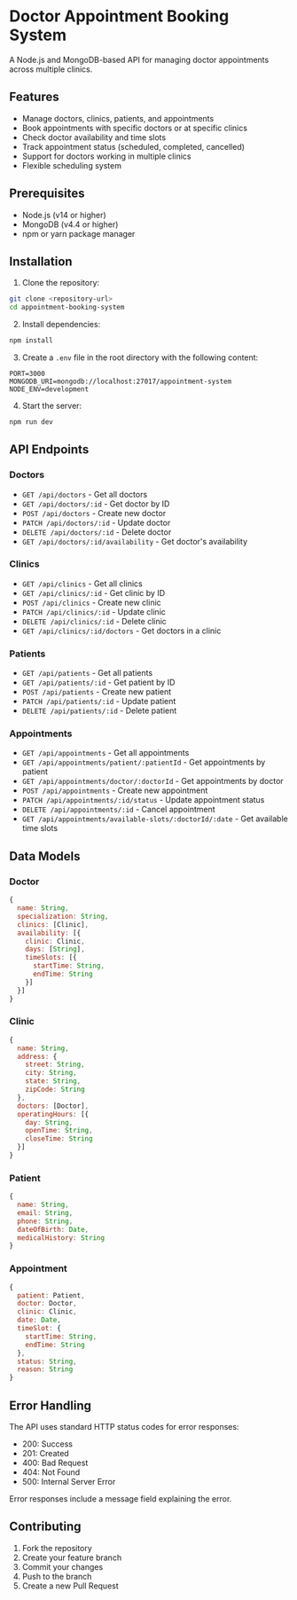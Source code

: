 # Doctor Appointment Booking System

A Node.js and MongoDB-based API for managing doctor appointments across multiple clinics.

## Features

- Manage doctors, clinics, patients, and appointments
- Book appointments with specific doctors or at specific clinics
- Check doctor availability and time slots
- Track appointment status (scheduled, completed, cancelled)
- Support for doctors working in multiple clinics
- Flexible scheduling system

## Prerequisites

- Node.js (v14 or higher)
- MongoDB (v4.4 or higher)
- npm or yarn package manager

## Installation

1. Clone the repository:
```bash
git clone <repository-url>
cd appointment-booking-system
```

2. Install dependencies:
```bash
npm install
```

3. Create a `.env` file in the root directory with the following content:
```
PORT=3000
MONGODB_URI=mongodb://localhost:27017/appointment-system
NODE_ENV=development
```

4. Start the server:
```bash
npm run dev
```

## API Endpoints

### Doctors
- `GET /api/doctors` - Get all doctors
- `GET /api/doctors/:id` - Get doctor by ID
- `POST /api/doctors` - Create new doctor
- `PATCH /api/doctors/:id` - Update doctor
- `DELETE /api/doctors/:id` - Delete doctor
- `GET /api/doctors/:id/availability` - Get doctor's availability

### Clinics
- `GET /api/clinics` - Get all clinics
- `GET /api/clinics/:id` - Get clinic by ID
- `POST /api/clinics` - Create new clinic
- `PATCH /api/clinics/:id` - Update clinic
- `DELETE /api/clinics/:id` - Delete clinic
- `GET /api/clinics/:id/doctors` - Get doctors in a clinic

### Patients
- `GET /api/patients` - Get all patients
- `GET /api/patients/:id` - Get patient by ID
- `POST /api/patients` - Create new patient
- `PATCH /api/patients/:id` - Update patient
- `DELETE /api/patients/:id` - Delete patient

### Appointments
- `GET /api/appointments` - Get all appointments
- `GET /api/appointments/patient/:patientId` - Get appointments by patient
- `GET /api/appointments/doctor/:doctorId` - Get appointments by doctor
- `POST /api/appointments` - Create new appointment
- `PATCH /api/appointments/:id/status` - Update appointment status
- `DELETE /api/appointments/:id` - Cancel appointment
- `GET /api/appointments/available-slots/:doctorId/:date` - Get available time slots

## Data Models

### Doctor
```javascript
{
  name: String,
  specialization: String,
  clinics: [Clinic],
  availability: [{
    clinic: Clinic,
    days: [String],
    timeSlots: [{
      startTime: String,
      endTime: String
    }]
  }]
}
```

### Clinic
```javascript
{
  name: String,
  address: {
    street: String,
    city: String,
    state: String,
    zipCode: String
  },
  doctors: [Doctor],
  operatingHours: [{
    day: String,
    openTime: String,
    closeTime: String
  }]
}
```

### Patient
```javascript
{
  name: String,
  email: String,
  phone: String,
  dateOfBirth: Date,
  medicalHistory: String
}
```

### Appointment
```javascript
{
  patient: Patient,
  doctor: Doctor,
  clinic: Clinic,
  date: Date,
  timeSlot: {
    startTime: String,
    endTime: String
  },
  status: String,
  reason: String
}
```

## Error Handling

The API uses standard HTTP status codes for error responses:
- 200: Success
- 201: Created
- 400: Bad Request
- 404: Not Found
- 500: Internal Server Error

Error responses include a message field explaining the error.

## Contributing

1. Fork the repository
2. Create your feature branch
3. Commit your changes
4. Push to the branch
5. Create a new Pull Request 